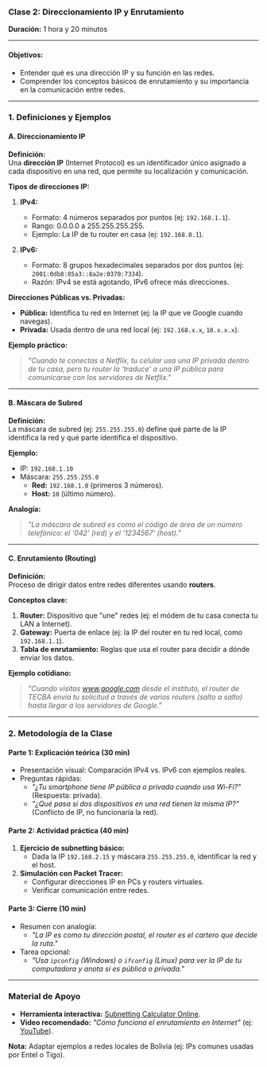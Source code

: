 ### **Clase 2: Direccionamiento IP y Enrutamiento**  
**Duración:** 1 hora y 20 minutos  

---

#### **Objetivos:**  
- Entender qué es una dirección IP y su función en las redes.  
- Comprender los conceptos básicos de enrutamiento y su importancia en la comunicación entre redes.  

---

### **1. Definiciones y Ejemplos**  

#### **A. Direccionamiento IP**  

**Definición:**  
Una **dirección IP** (Internet Protocol) es un identificador único asignado a cada dispositivo en una red, que permite su localización y comunicación.  

**Tipos de direcciones IP:**  
1. **IPv4:**  
   - Formato: 4 números separados por puntos (ej: `192.168.1.1`).  
   - Rango: 0.0.0.0 a 255.255.255.255.  
   - Ejemplo: La IP de tu router en casa (ej: `192.168.0.1`).  

2. **IPv6:**  
   - Formato: 8 grupos hexadecimales separados por dos puntos (ej: `2001:0db8:85a3::8a2e:0370:7334`).  
   - Razón: IPv4 se está agotando, IPv6 ofrece más direcciones.  

**Direcciones Públicas vs. Privadas:**  
- **Pública:** Identifica tu red en Internet (ej: la IP que ve Google cuando navegas).  
- **Privada:** Usada dentro de una red local (ej: `192.168.x.x`, `10.x.x.x`).  

**Ejemplo práctico:**  
> *"Cuando te conectas a Netflix, tu celular usa una IP privada dentro de tu casa, pero tu router la 'traduce' a una IP pública para comunicarse con los servidores de Netflix."*  

---

#### **B. Máscara de Subred**  

**Definición:**  
La máscara de subred (ej: `255.255.255.0`) define qué parte de la IP identifica la red y qué parte identifica el dispositivo.  

**Ejemplo:**  
- IP: `192.168.1.10`  
- Máscara: `255.255.255.0`  
  - **Red:** `192.168.1.0` (primeros 3 números).  
  - **Host:** `10` (último número).  

**Analogía:**  
> *"La máscara de subred es como el código de área de un número telefónico: el '042' (red) y el '1234567' (host)."*  

---

#### **C. Enrutamiento (Routing)**  

**Definición:**  
Proceso de dirigir datos entre redes diferentes usando **routers**.  

**Conceptos clave:**  
1. **Router:** Dispositivo que "une" redes (ej: el módem de tu casa conecta tu LAN a Internet).  
2. **Gateway:** Puerta de enlace (ej: la IP del router en tu red local, como `192.168.1.1`).  
3. **Tabla de enrutamiento:** Reglas que usa el router para decidir a dónde enviar los datos.  

**Ejemplo cotidiano:**  
> *"Cuando visitas www.google.com desde el instituto, el router de TECBA envía tu solicitud a través de varios routers (salto a salto) hasta llegar a los servidores de Google."*  

---

### **2. Metodología de la Clase**  

#### **Parte 1: Explicación teórica (30 min)**  
- Presentación visual: Comparación IPv4 vs. IPv6 con ejemplos reales.  
- Preguntas rápidas:  
  - *"¿Tu smartphone tiene IP pública o privada cuando usa Wi-Fi?"* (Respuesta: privada).  
  - *"¿Qué pasa si dos dispositivos en una red tienen la misma IP?"* (Conflicto de IP, no funcionaría la red).  

#### **Parte 2: Actividad práctica (40 min)**  
1. **Ejercicio de subnetting básico:**  
   - Dada la IP `192.168.2.15` y máscara `255.255.255.0`, identificar la red y el host.  
2. **Simulación con Packet Tracer:**  
   - Configurar direcciones IP en PCs y routers virtuales.  
   - Verificar comunicación entre redes.  

#### **Parte 3: Cierre (10 min)**  
- Resumen con analogía:  
  - *"La IP es como tu dirección postal, el router es el cartero que decide la ruta."*  
- Tarea opcional:  
  - *"Usa `ipconfig` (Windows) o `ifconfig` (Linux) para ver la IP de tu computadora y anota si es pública o privada."*  

---

### **Material de Apoyo**  
- **Herramienta interactiva:** [Subnetting Calculator Online](https://www.calculator.net/ip-subnet-calculator.html).  
- **Video recomendado:** *"Cómo funciona el enrutamiento en Internet"* (ej: [YouTube](https://www.youtube.com)).  

**Nota:** Adaptar ejemplos a redes locales de Bolivia (ej: IPs comunes usadas por Entel o Tigo).